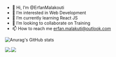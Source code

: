 - 👋 Hi, I’m @ErfanMalakouti
- 👀 I’m interested in Web Development
- 🌱 I’m currently learning React JS
- 💞️ I’m looking to collaborate on Training
- 📫 How to reach me erfan.malakuti@outlook.com  

 ![Anurag's GitHub stats](https://github-readme-stats.vercel.app/api?username=ErfanMalakouti&show_icons=true&theme=synthwave&show_icons=true&count_private=true)

<a href="https://github.com/ErfanMalakouti/github-readme-stats">
  <img align="center" src="https://github-readme-stats.vercel.app/api/pin/?username=ErfanMalakouti&repo=github-readme-stats" />
</a>
<a href="https://github.com/ErfanMalakouti/convoychat">
  <img align="center" src="https://github-readme-stats.vercel.app/api/pin/?username=ErfanMalakouti&repo=convoychat" />
</a>
